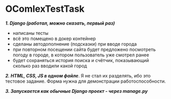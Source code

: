 # OComlexTestTask
 
***1. Django (работал, можно сказать, первый раз)***
- написаны тесты
- всё это помещено в докер контейнер
- сделаны автодополнение (подсказки) при вводе города
- при повторном посещении сайта будет предложено посмотреть погоду в городе, в котором пользователь уже смотрел ранее
- будет сохраняться история поиска и счётчик, показывающий сколько раз вводили какой город

***2. HTML, CSS, JS в одном файле***. Я не стал их разделять, ибо это тестовое задание. Форма нужна для демонстрации работоспособности.

***3. Запускается как обычные Django проект - через manage.py***
